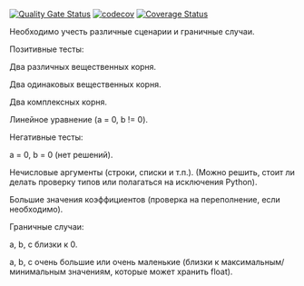 [![Quality Gate Status](https://sonarcloud.io/api/project_badges/measure?project=mrryaboev_quadratic_equation_new&metric=alert_status)](https://sonarcloud.io/summary/new_code?id=mrryaboev_quadratic_equation_new) [![codecov](https://codecov.io/gh/mrryaboev/quadratic_equation_new/graph/badge.svg?token=X8JAINLRMC)](https://codecov.io/gh/mrryaboev/quadratic_equation_new) [![Coverage Status](https://coveralls.io/repos/github/mrryaboev/quadratic_equation_new/badge.svg?branch=main)](https://coveralls.io/github/mrryaboev/quadratic_equation_new?branch=main)




Необходимо учесть различные сценарии и граничные случаи.

Позитивные тесты:


Два различных вещественных корня.

Два одинаковых вещественных корня.

Два комплексных корня.

Линейное уравнение (a = 0, b != 0).

Негативные тесты:


a = 0, b = 0 (нет решений).

Нечисловые аргументы (строки, списки и т.п.). (Можно решить, стоит ли делать проверку типов или полагаться на исключения Python).

Большие значения коэффициентов (проверка на переполнение, если необходимо).


Граничные случаи:


a, b, c близки к 0.

a, b, c очень большие или очень маленькие (близки к максимальным/минимальным значениям, которые может хранить float).
